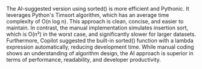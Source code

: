 The AI-suggested version using sorted() is more efficient and Pythonic. It leverages Python's Timsort algorithm, which has an average time complexity of O(n log n). This approach is clean, concise, and easier to maintain. In contrast, the manual implementation simulates insertion sort, which is O(n²) in the worst case, and significantly slower for larger datasets. Furthermore, Copilot suggested the built-in sorted() function with a lambda expression automatically, reducing development time. While manual coding shows an understanding of algorithm design, the AI approach is superior in terms of performance, readability, and developer productivity.
